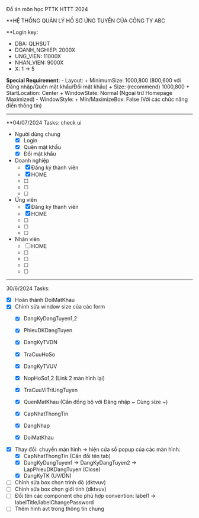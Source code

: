Đồ án môn học PTTK HTTT 2024

**HỆ THỐNG QUẢN LÝ HỒ SƠ ỨNG TUYỂN CỦA CÔNG TY ABC

**Login key: 
  - DBA:          QLHSUT
  - DOANH_NGHIEP: 2000X
  - UNG_VIEN:     11000X
  - NHAN_VIEN:    9000X
  - X: 1 -> 5


**Special Requirement**:
    - Layout:
        + MinimumSize: 1000,800 (800,600 với Đăng nhập/Quên mật khẩu/Đổi mật khẩu)
        + Size: (recommend) 1000,800
        + StartLocation: Center
        + WindowState: Normal (Ngoại trừ Homepage Maximized)
    - WindowStyle:
        + Min/MaximizeBox: False (Với các chức năng điền thông tin)

------------------------------------------------------------------------------------------
**04/07/2024 Tasks: check ui
  - Người dùng chung
      + [x] Login
      + [x] Quên mật khẩu
      + [x] Đổi mật khẩu
  - Doanh nghiệp
      + [x] Đăng ký thành viên
      + [x] HOME
      + [ ] 
      + [ ] 
      + [ ] 
  - Ứng viên
      + [x] Đăng ký thành viên 
      + [x] HOME
      + [ ] 
      + [ ] 
      + [ ] 
  - Nhân viên
      + [ ] HOME
      + [ ] 
      + [ ] 
      + [ ] 
      + [ ] 


------------------------------------------------------------------------------------------
30/6/2024 Tasks: 
  - [x] Hoàn thành DoiMatKhau
  - [x] Chỉnh sửa window size của các form
     + [x] DangKyDangTuyen1,2
     + [x] PhieuDKDangTuyen
     + [x] DangKyTVDN

     + [x] TraCuuHoSo

     + [x] DangKyTVUV
     + [x] NopHoSo1,2 (Link 2 màn hình lại)
     + [x] TraCuuViTriUngTuyen

     + [x] QuenMatKhau (Cần đồng bộ với Đăng nhập ~ Cùng size ~)
     + [x] CapNhatThongTin
     + [x] DangNhap
     + [x] DoiMatKhau

  - [x] Thay đổi: chuyển màn hình -> hiện cửa sổ popup của các màn hình:
     + [x] CapNhatThongTin (Cần đổi tên tab)
     + [x] DangKyDangTuyen1 -> DangKyDangTuyen2 -> LapPhieuDKDangTuyen (Close)
     + [x] DangKyTK (UV/DN)
  - [ ] Chỉnh sửa box chọn trình độ (dktvuv)
  - [ ] Chỉnh sửa box chọn giới tính (dktvuv)
  - [ ] Đổi tên các component cho phù hợp convention: label1 -> labelTitle/labelChangePassword
  - [ ] Thêm hình avt trong thông tin chung
